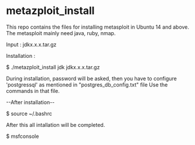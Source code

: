 # metazploit_install
This repo contains the files for installing metasploit in Ubuntu 14 and above.
The metasploit mainly need java, ruby, nmap. 

Input : jdkx.x.x.tar.gz

Installation : 

$  ./metazploit_install jdk jdkx.x.x.tar.gz

During installation, password will be asked, then you have to configure 'postgressql' as mentioned in "postgres_db_config.txt" file
Use the commands in that file.

--After installation--

$ source ~/.bashrc

After this all intallation will be completed.

$ msfconsole
